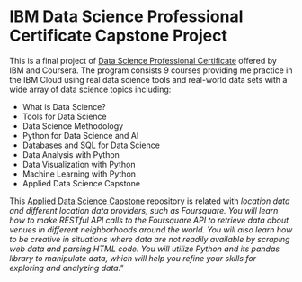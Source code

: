 # IBM Data Science Professional Certificate Capstone Project 

This is a final project of [Data Science Professional Certificate](https://www.coursera.org/professional-certificates/ibm-data-science#courses) offered by IBM and Coursera. The program consists 9 courses providing me practice in the IBM Cloud using real data science tools and real-world data sets with a wide array of data science topics including: 
- What is Data Science?
- Tools for Data Science
- Data Science Methodology
- Python for Data Science and AI
- Databases and SQL for Data Science
- Data Analysis with Python
- Data Visualization with Python
- Machine Learning with Python
- Applied Data Science Capstone

This [Applied Data Science Capstone](https://www.coursera.org/learn/applied-data-science-capstone) repository is related with *location data and different location data providers, such as Foursquare. You will learn how to make RESTful API calls to the Foursquare API to retrieve data about venues in different neighborhoods around the world. You will also learn how to be creative in situations where data are not readily available by scraping web data and parsing HTML code. You will utilize Python and its pandas library to manipulate data, which will help you refine your skills for exploring and analyzing data."*
